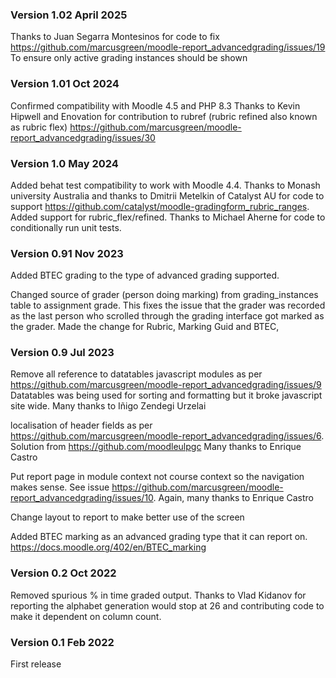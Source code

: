 
### Version 1.02 April 2025
Thanks to Juan Segarra Montesinos for code to fix   
https://github.com/marcusgreen/moodle-report_advancedgrading/issues/19
To ensure only active grading instances should be shown 

### Version 1.01 Oct 2024
Confirmed compatibility with Moodle 4.5 and PHP 8.3
Thanks to Kevin Hipwell  and Enovation for contribution to rubref (rubric refined also known as rubric flex)
https://github.com/marcusgreen/moodle-report_advancedgrading/issues/30

### Version 1.0 May 2024

Added behat test compatibility to work with Moodle 4.4. Thanks to Monash university Australia and thanks to Dmitrii Metelkin of
Catalyst AU for code to support https://github.com/catalyst/moodle-gradingform_rubric_ranges.
Added support for rubric_flex/refined. Thanks to Michael Aherne for code to conditionally run unit tests.

### Version 0.91 Nov 2023
Added BTEC grading to the type of advanced grading supported.

Changed source of grader (person doing marking) from grading_instances table to
assignment grade. This fixes the issue that the grader was recorded as the last
person who scrolled through the grading interface got marked as the grader. Made the
change for Rubric, Marking Guid and BTEC,

### Version 0.9 Jul 2023
Remove all reference to datatables javascript modules as per
https://github.com/marcusgreen/moodle-report_advancedgrading/issues/9
Datatables was being used for sorting and formatting but it broke javascript site wide.
Many thanks to Iñigo Zendegi Urzelai

localisation of header fields as per
https://github.com/marcusgreen/moodle-report_advancedgrading/issues/6.
Solution from https://github.com/moodleulpgc
Many thanks to Enrique Castro

Put report page in module context not course context so the navigation
makes sense. See issue
https://github.com/marcusgreen/moodle-report_advancedgrading/issues/10.
Again, many thanks to Enrique Castro

Change layout to report to make better use of the screen

Added BTEC marking as an advanced grading type that it can report on.
https://docs.moodle.org/402/en/BTEC_marking


### Version 0.2 Oct 2022
Removed spurious % in time graded output.
Thanks to Vlad Kidanov for reporting the alphabet generation would stop at 26 and contributing
code to make it dependent on column count.

### Version 0.1 Feb 2022
First release

